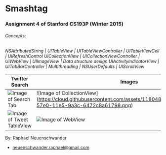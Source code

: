 # Smashtag
### Assignment 4 of Stanford CS193P (Winter 2015)
###### Concepts:
*NSAttributedString | UITableView | UITableViewController | UITableViewCell | UIRefreshControl 
UICollectionView | UICollectionViewController | UIWebView | UIImageView | Data structure design 
UIActivityIndicatorView | UITabBarController | Multithreading | NSUserDefaults | UIScrollView*


Twitter Search  | Images
------------ | -------------
![Image of Search Tab](https://cloud.githubusercontent.com/assets/11804885/9792481/927eed50-57e0-11e5-862a-526ba2155fdf.png) | ![Image of CollectionView] (https://cloud.githubusercontent.com/assets/11804885/9792480/927e8e00-57e0-11e5-9a3c-6472c8a61798.png)
![Image of Tweet TableView](https://cloud.githubusercontent.com/assets/11804885/9792479/927d3e2e-57e0-11e5-98ab-53f0d4998198.png) | ![Image of WebView](https://cloud.githubusercontent.com/assets/11804885/9792482/92819b86-57e0-11e5-90d9-942fc4ddf9ce.png)


By: Raphael Neuenschwander
- neuenschwander.raphael@gmail.com